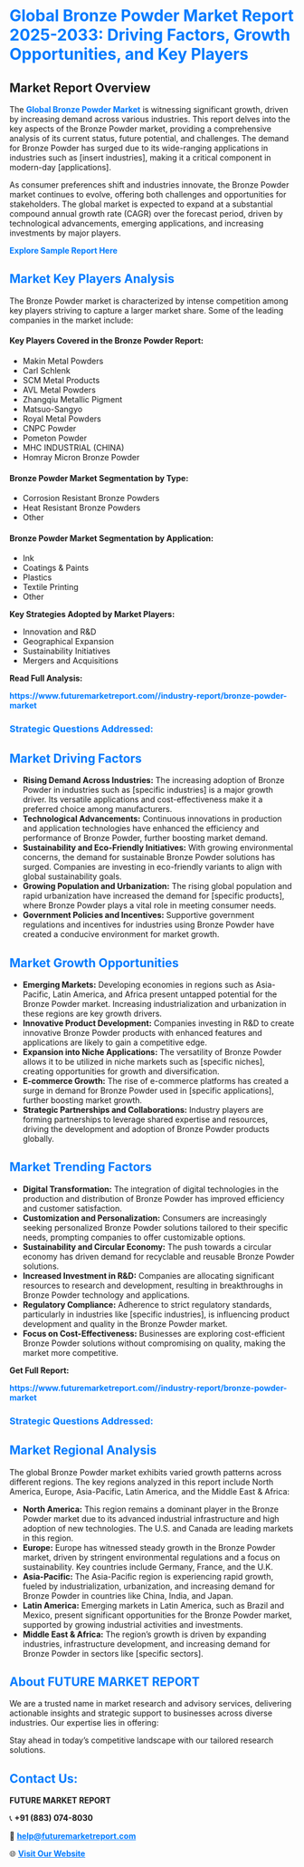 <h1 style="color: #007BFF;">Global Bronze Powder Market Report 2025-2033: Driving Factors, Growth Opportunities, and Key Players</h1>

<section id="overview">
<h2>Market Report Overview</h2>
<p>The <a href="https://www.futuremarketreport.com//industry-report/bronze-powder-market" style="color: #007BFF; text-decoration: none;"><strong>Global Bronze Powder Market</strong></a> is witnessing significant growth, driven by increasing demand across various industries. This report delves into the key aspects of the Bronze Powder market, providing a comprehensive analysis of its current status, future potential, and challenges. The demand for Bronze Powder has surged due to its wide-ranging applications in industries such as [insert industries], making it a critical component in modern-day [applications].</p>
<p>As consumer preferences shift and industries innovate, the Bronze Powder market continues to evolve, offering both challenges and opportunities for stakeholders. The global market is expected to expand at a substantial compound annual growth rate (CAGR) over the forecast period, driven by technological advancements, emerging applications, and increasing investments by major players.</p>
</section>

<section id="overview">
<p><a href="https://www.futuremarketreport.com//request-sample/reportId=85274" style="color: #007BFF; text-decoration: none;"><strong>Explore Sample Report Here</strong></a></p>
</section>

<section id="key-players">
<h2 style="color: #007BFF;">Market Key Players Analysis</h2>
<p>The Bronze Powder market is characterized by intense competition among key players striving to capture a larger market share. Some of the leading companies in the market include:</p>
<h4>Key Players Covered in the Bronze Powder Report:</h4>
<ul><li>Makin Metal Powders</li><li>Carl Schlenk</li><li>SCM Metal Products</li><li>AVL Metal Powders</li><li>Zhangqiu Metallic Pigment</li><li>Matsuo-Sangyo</li><li>Royal Metal Powders</li><li>CNPC Powder</li><li>Pometon Powder</li><li>MHC INDUSTRIAL (CHINA)</li><li>Homray Micron Bronze Powder</li></ul>
<h4>Bronze Powder Market Segmentation by Type:</h4>
<ul><li>Corrosion Resistant Bronze Powders</li><li>Heat Resistant Bronze Powders</li><li>Other</li></ul>

<h4>Bronze Powder Market Segmentation by Application:</h4>
<ul><li>Ink</li><li>Coatings &amp; Paints</li><li>Plastics</li><li>Textile Printing</li><li>Other</li></ul>
<p><strong>Key Strategies Adopted by Market Players:</strong></p>
<ul>
<li>Innovation and R&D</li>
<li>Geographical Expansion</li>
<li>Sustainability Initiatives</li>
<li>Mergers and Acquisitions</li>
</ul>
</section>

<section>
<p><strong>Read Full Analysis: </strong></p><a href="https://www.futuremarketreport.com//industry-report/bronze-powder-market" style="color: #007BFF; text-decoration: none;"><strong>https://www.futuremarketreport.com//industry-report/bronze-powder-market</strong></a>
<h3 style="color: #007BFF;">Strategic Questions Addressed:</h3>
</section>

<section id="driving-factors">
<h2 style="color: #007BFF;">Market Driving Factors</h2>
<ul>
<li><strong>Rising Demand Across Industries:</strong> The increasing adoption of Bronze Powder in industries such as [specific industries] is a major growth driver. Its versatile applications and cost-effectiveness make it a preferred choice among manufacturers.</li>
<li><strong>Technological Advancements:</strong> Continuous innovations in production and application technologies have enhanced the efficiency and performance of Bronze Powder, further boosting market demand.</li>
<li><strong>Sustainability and Eco-Friendly Initiatives:</strong> With growing environmental concerns, the demand for sustainable Bronze Powder solutions has surged. Companies are investing in eco-friendly variants to align with global sustainability goals.</li>
<li><strong>Growing Population and Urbanization:</strong> The rising global population and rapid urbanization have increased the demand for [specific products], where Bronze Powder plays a vital role in meeting consumer needs.</li>
<li><strong>Government Policies and Incentives:</strong> Supportive government regulations and incentives for industries using Bronze Powder have created a conducive environment for market growth.</li>
</ul>
</section>

<section id="growth-opportunities">
<h2 style="color: #007BFF;">Market Growth Opportunities</h2>
<ul>
<li><strong>Emerging Markets:</strong> Developing economies in regions such as Asia-Pacific, Latin America, and Africa present untapped potential for the Bronze Powder market. Increasing industrialization and urbanization in these regions are key growth drivers.</li>
<li><strong>Innovative Product Development:</strong> Companies investing in R&D to create innovative Bronze Powder products with enhanced features and applications are likely to gain a competitive edge.</li>
<li><strong>Expansion into Niche Applications:</strong> The versatility of Bronze Powder allows it to be utilized in niche markets such as [specific niches], creating opportunities for growth and diversification.</li>
<li><strong>E-commerce Growth:</strong> The rise of e-commerce platforms has created a surge in demand for Bronze Powder used in [specific applications], further boosting market growth.</li>
<li><strong>Strategic Partnerships and Collaborations:</strong> Industry players are forming partnerships to leverage shared expertise and resources, driving the development and adoption of Bronze Powder products globally.</li>
</ul>
</section>

<section id="trending-factors">
<h2 style="color: #007BFF;">Market Trending Factors</h2>
<ul>
<li><strong>Digital Transformation:</strong> The integration of digital technologies in the production and distribution of Bronze Powder has improved efficiency and customer satisfaction.</li>
<li><strong>Customization and Personalization:</strong> Consumers are increasingly seeking personalized Bronze Powder solutions tailored to their specific needs, prompting companies to offer customizable options.</li>
<li><strong>Sustainability and Circular Economy:</strong> The push towards a circular economy has driven demand for recyclable and reusable Bronze Powder solutions.</li>
<li><strong>Increased Investment in R&D:</strong> Companies are allocating significant resources to research and development, resulting in breakthroughs in Bronze Powder technology and applications.</li>
<li><strong>Regulatory Compliance:</strong> Adherence to strict regulatory standards, particularly in industries like [specific industries], is influencing product development and quality in the Bronze Powder market.</li>
<li><strong>Focus on Cost-Effectiveness:</strong> Businesses are exploring cost-efficient Bronze Powder solutions without compromising on quality, making the market more competitive.</li>
</ul>
</section>

<section>
<p><strong>Get Full Report: </strong></p><a href="https://www.futuremarketreport.com//industry-report/bronze-powder-market" style="color: #007BFF; text-decoration: none;"><strong>https://www.futuremarketreport.com//industry-report/bronze-powder-market</strong></a>
<h3 style="color: #007BFF;">Strategic Questions Addressed:</h3>
</section>


<section id="regional-analysis">
<h2 style="color: #007BFF;">Market Regional Analysis</h2>
<p>The global Bronze Powder market exhibits varied growth patterns across different regions. The key regions analyzed in this report include North America, Europe, Asia-Pacific, Latin America, and the Middle East & Africa:</p>
<ul>
<li><strong>North America:</strong> This region remains a dominant player in the Bronze Powder market due to its advanced industrial infrastructure and high adoption of new technologies. The U.S. and Canada are leading markets in this region.</li>
<li><strong>Europe:</strong> Europe has witnessed steady growth in the Bronze Powder market, driven by stringent environmental regulations and a focus on sustainability. Key countries include Germany, France, and the U.K.</li>
<li><strong>Asia-Pacific:</strong> The Asia-Pacific region is experiencing rapid growth, fueled by industrialization, urbanization, and increasing demand for Bronze Powder in countries like China, India, and Japan.</li>
<li><strong>Latin America:</strong> Emerging markets in Latin America, such as Brazil and Mexico, present significant opportunities for the Bronze Powder market, supported by growing industrial activities and investments.</li>
<li><strong>Middle East & Africa:</strong> The region’s growth is driven by expanding industries, infrastructure development, and increasing demand for Bronze Powder in sectors like [specific sectors].</li>
</ul>
</section>

<footer>
<h2 style="color: #007BFF;">About FUTURE MARKET REPORT</h2>
<p>We are a trusted name in market research and advisory services, delivering actionable insights and strategic support to businesses across diverse industries. Our expertise lies in offering:</p>

<p>Stay ahead in today’s competitive landscape with our tailored research solutions.</p>

<h2 style="color: #007BFF;">Contact Us:</h2>
<p><strong>FUTURE MARKET REPORT</strong></p>
<p>📞 <strong>+91 (883) 074-8030</strong></p>
<p>📧 <strong><a href="mailto:help@futuremarketreport.com" style="color: #007BFF;">help@futuremarketreport.com</a></strong></p>
<p>🌐 <strong><a href="https://www.futuremarketreport.com/" style="color: #007BFF;">Visit Our Website</a></strong></p>
</footer>